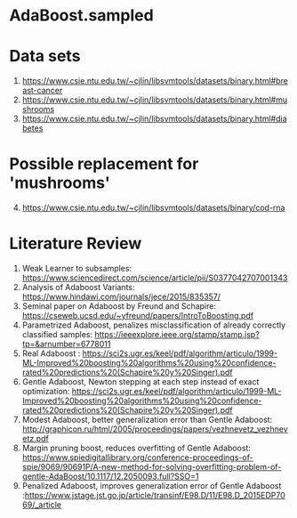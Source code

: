 # AdaBoost.sampled

# Data sets
1. https://www.csie.ntu.edu.tw/~cjlin/libsvmtools/datasets/binary.html#breast-cancer
2. https://www.csie.ntu.edu.tw/~cjlin/libsvmtools/datasets/binary.html#mushrooms
3. https://www.csie.ntu.edu.tw/~cjlin/libsvmtools/datasets/binary.html#diabetes

# Possible replacement for 'mushrooms'

4. https://www.csie.ntu.edu.tw/~cjlin/libsvmtools/datasets/binary/cod-rna

# Literature Review
1. Weak Learner to subsamples: https://www.sciencedirect.com/science/article/pii/S0377042707001343
2. Analysis of Adaboost Variants: https://www.hindawi.com/journals/jece/2015/835357/
3. Seminal paper on Adaboost by Freund and Schapire: https://cseweb.ucsd.edu/~yfreund/papers/IntroToBoosting.pdf
4. Parametrized Adaboost, penalizes misclassification of already correctly classified samples: https://ieeexplore.ieee.org/stamp/stamp.jsp?tp=&arnumber=6778011
5. Real Adaboost : https://sci2s.ugr.es/keel/pdf/algorithm/articulo/1999-ML-Improved%20boosting%20algorithms%20using%20confidence-rated%20predictions%20(Schapire%20y%20Singer).pdf
6. Gentle Adaboost, Newton stepping at each step instead of exact optimization: https://sci2s.ugr.es/keel/pdf/algorithm/articulo/1999-ML-Improved%20boosting%20algorithms%20using%20confidence-rated%20predictions%20(Schapire%20y%20Singer).pdf
7. Modest Adaboost, better generalization error than Gentle Adaboost: http://graphicon.ru/html/2005/proceedings/papers/vezhnevetz_vezhnevetz.pdf
8. Margin pruning boost, reduces overfitting of Gentle Adaboost: https://www.spiedigitallibrary.org/conference-proceedings-of-spie/9069/90691P/A-new-method-for-solving-overfitting-problem-of-gentle-AdaBoost/10.1117/12.2050093.full?SSO=1
9. Penalized Adaboost, improves generalization error of Gentle Adaboost :https://www.jstage.jst.go.jp/article/transinf/E98.D/11/E98.D_2015EDP7069/_article 
